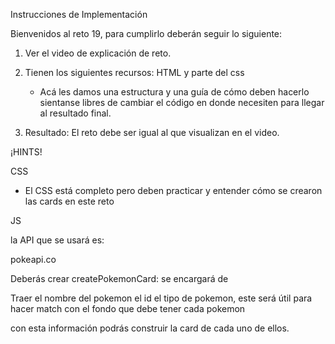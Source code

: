 Instrucciones de Implementación

Bienvenidos al reto 19, para cumplirlo deberán seguir lo siguiente:

1. Ver el video de explicación de reto.

2. Tienen los siguientes recursos: HTML y parte del css 
   
   * Acá les damos una estructura y una guía de cómo deben hacerlo sientanse libres de cambiar el código en donde necesiten para llegar al resultado final.

3. Resultado: El reto debe ser igual al que visualizan en el video.

¡HINTS!

CSS

-  El CSS está completo pero deben practicar y entender cómo se crearon las cards en este reto


JS

la API que se usará es:

pokeapi.co

Deberás crear createPokemonCard: se encargará de

Traer el nombre del pokemon
el id
el tipo de pokemon, este será útil para hacer match con el fondo que debe tener cada pokemon

con esta información podrás construir la card de cada uno de ellos.
